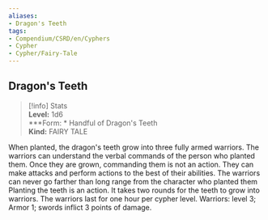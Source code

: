 ```yaml
---
aliases:
- Dragon's Teeth
tags:
- Compendium/CSRD/en/Cyphers
- Cypher
- Cypher/Fairy-Tale
---
```


  
## Dragon's Teeth  
>[!info] Stats  
> **Level:** 1d6  
> ***Form: * Handful of Dragon's Teeth  
> **Kind:** FAIRY TALE
  
When planted, the dragon's teeth grow into three fully armed warriors. The warriors can understand the verbal commands of the person who planted them. Once they are grown, commanding them is not an action. They can make attacks and perform actions to the best of their abilities. The warriors can never go farther than long range from the character who planted them Planting the teeth is an action. It takes two rounds for the teeth to grow into warriors. The warriors last for one hour per cypher level. Warriors: level 3; Armor 1; swords inflict 3 points of damage.